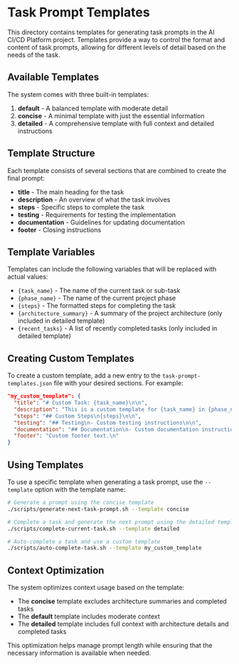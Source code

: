 # Task Prompt Templates

This directory contains templates for generating task prompts in the AI CI/CD Platform project. Templates provide a way to control the format and content of task prompts, allowing for different levels of detail based on the needs of the task.

## Available Templates

The system comes with three built-in templates:

1. **default** - A balanced template with moderate detail
2. **concise** - A minimal template with just the essential information
3. **detailed** - A comprehensive template with full context and detailed instructions

## Template Structure

Each template consists of several sections that are combined to create the final prompt:

- **title** - The main heading for the task
- **description** - An overview of what the task involves
- **steps** - Specific steps to complete the task
- **testing** - Requirements for testing the implementation
- **documentation** - Guidelines for updating documentation
- **footer** - Closing instructions

## Template Variables

Templates can include the following variables that will be replaced with actual values:

- `{task_name}` - The name of the current task or sub-task
- `{phase_name}` - The name of the current project phase
- `{steps}` - The formatted steps for completing the task
- `{architecture_summary}` - A summary of the project architecture (only included in detailed template)
- `{recent_tasks}` - A list of recently completed tasks (only included in detailed template)

## Creating Custom Templates

To create a custom template, add a new entry to the `task-prompt-templates.json` file with your desired sections. For example:

```json
"my_custom_template": {
  "title": "# Custom Task: {task_name}\n\n",
  "description": "This is a custom template for {task_name} in {phase_name}.\n\n",
  "steps": "## Custom Steps\n{steps}\n\n",
  "testing": "## Testing\n- Custom testing instructions\n\n",
  "documentation": "## Documentation\n- Custom documentation instructions\n\n",
  "footer": "Custom footer text.\n"
}
```

## Using Templates

To use a specific template when generating a task prompt, use the `--template` option with the template name:

```bash
# Generate a prompt using the concise template
./scripts/generate-next-task-prompt.sh --template concise

# Complete a task and generate the next prompt using the detailed template
./scripts/complete-current-task.sh --template detailed

# Auto-complete a task and use a custom template
./scripts/auto-complete-task.sh --template my_custom_template
```

## Context Optimization

The system optimizes context usage based on the template:

- The **concise** template excludes architecture summaries and completed tasks
- The **default** template includes moderate context
- The **detailed** template includes full context with architecture details and completed tasks

This optimization helps manage prompt length while ensuring that the necessary information is available when needed.
